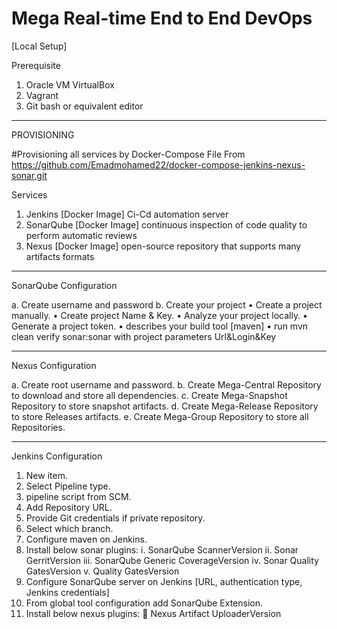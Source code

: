 ﻿# Mega Real-time End to End DevOps
 [Local Setup]
 
 Prerequisite
1.	Oracle VM VirtualBox
2.	Vagrant
3.	Git bash or equivalent editor

__________________________________________________________________________________________________________________________________________________________________

PROVISIONING

#Provisioning all services by Docker-Compose File From https://github.com/Emadmohamed22/docker-compose-jenkins-nexus-sonar.git

Services 
1.	Jenkins [Docker Image]
Ci-Cd automation server
2.	SonarQube [Docker Image]
continuous inspection of code quality to perform automatic reviews
3.	Nexus [Docker Image]
open-source repository that supports many artifacts formats

__________________________________________________________________________________________________________________________________________________________________

SonarQube Configuration

a.	Create username and password
b.	Create your project 
•	Create a project manually.
•	Create project Name & Key.
•	Analyze your project locally.
•	Generate a project token.
•	describes your build tool [maven]
•	run mvn clean verify sonar:sonar with project parameters Url&Login&Key 

__________________________________________________________________________________________________________________________________________________________________

Nexus Configuration

a.	Create root username and password.
b.	Create Mega-Central Repository to download and store all dependencies.
c.	Create Mega-Snapshot Repository to store snapshot artifacts.
d.	Create Mega-Release Repository to store Releases artifacts.
e.	Create Mega-Group Repository to store all Repositories.

__________________________________________________________________________________________________________________________________________________________________

Jenkins Configuration

1.	New item.
2.	Select Pipeline type.
3.	pipeline script from SCM.
4.	Add Repository URL.
5.	Provide Git credentials if private repository.
6.	Select which branch.
7.	Configure maven on Jenkins.
8.	Install below sonar plugins: 
i.	SonarQube ScannerVersion
ii.	Sonar GerritVersion
iii.	SonarQube Generic CoverageVersion
iv.	Sonar Quality GatesVersion
v.	Quality GatesVersion
9.	Configure SonarQube server on Jenkins [URL, authentication type, Jenkins credentials]
10.	From global tool configuration add SonarQube Extension. 
11.	Install below nexus plugins:
	Nexus Artifact UploaderVersion


